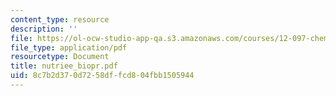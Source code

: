 ```yaml
---
content_type: resource
description: ''
file: https://ol-ocw-studio-app-qa.s3.amazonaws.com/courses/12-097-chemical-investigations-of-boston-harbor-january-iap-2006/8c7b2d370d7258dffcd804fbb1505944_nutriee_biopr.pdf
file_type: application/pdf
resourcetype: Document
title: nutriee_biopr.pdf
uid: 8c7b2d37-0d72-58df-fcd8-04fbb1505944
---
```

